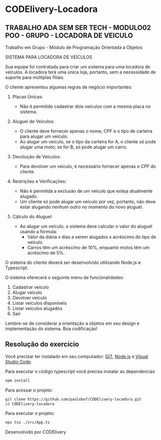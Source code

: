 # CODElivery-Locadora

## TRABALHO ADA SEM SER TECH - MODULO02 POO - GRUPO - LOCADORA DE VEICULO

Trabalho em Grupo - Módulo de Programação Orientada a Objetos

SISTEMA PARA LOCADORA DE VEÍCULOS

Sua equipe foi contratada para criar um sistema para uma locadora de veículos.
A locadora terá uma única loja, portanto, sem a necessidade de suporte para múltiplas filiais. 

O cliente apresentou algumas regras de negócio importantes:

1. Placas Únicas:
    - Não é permitido cadastrar dois veículos com a mesma placa no sistema.

2. Aluguel de Veículos:
    - O cliente deve fornecer apenas o nome, CPF e o tipo de carteira para alugar um veículo.
    - Ao alugar um veículo, se o tipo da carteira for A, o cliente só pode alugar uma moto; se for B, só pode alugar um carro.

3. Devolução de Veículos:
    - Para devolver um veículo, é necessário fornecer apenas o CPF do cliente.

4. Restrições e Verificações:
    - Não é permitida a exclusão de um veículo que esteja atualmente alugado.
    - Um cliente só pode alugar um veículo por vez, portanto, não deve estar alugando nenhum outro no momento do novo aluguel.

5. Cálculo do Aluguel:
    - Ao alugar um veículo, o sistema deve calcular o valor do aluguel usando a fórmula:
        * Valor da diária x dias a serem alugados x acréscimo do tipo de veículo.
        * Carros têm um acréscimo de 10%, enquanto motos têm um acréscimo de 5%.

O sistema do cliente deverá ser desenvolvido utilizando Node.js e Typescript.

O sistema oferecerá o seguinte menu de funcionalidades:

1. Cadastrar veículo
2. Alugar veículo
3. Devolver veículo
4. Listar veículos disponíveis
5. Listar veículos alugados
6. Sair

Lembre-se de considerar a orientação a objetos em seu design e implementação do sistema.
Boa codificação!

## Resolução do exercício

Você precisar ter instalado em seu computador: [GIT](https://git-scm.com/), [Node.js](https://github.com/rafael-neri/projeto-poo.git) e [Visual Studio Code](https://code.visualstudio.com/).

Para executar o código typescript você precisa instalar as dependencias
```sh
npm install
```

Para acessar o projeto:
```sh
git clone https://github.com/paulobof/CODElivery-locadora.git
cd CODElivery-locadora
```

Para executar o projeto:
```sh
npx tsx ./src/App.ts
```

Desenvolvido por CODElivery